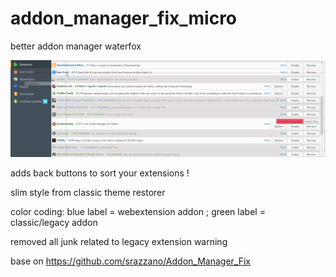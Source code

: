 # addon_manager_fix_micro
better addon manager waterfox

![GitHub Logo](screenshot.png)


adds back buttons to sort your extensions !

slim style from classic theme restorer 

color coding: blue label = webextension addon ; green label = classic/legacy addon 

removed all junk related to legacy extension warning 

base on https://github.com/srazzano/Addon_Manager_Fix
